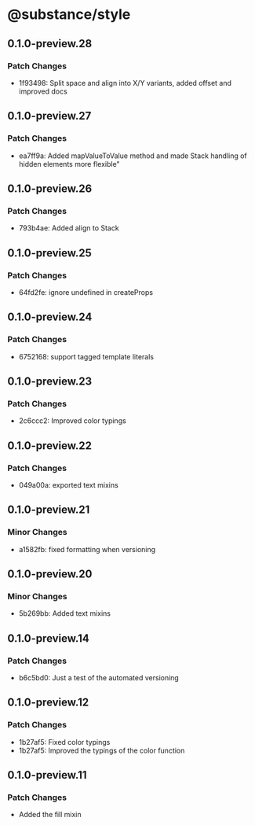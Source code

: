 # @substance/style

## 0.1.0-preview.28

### Patch Changes

- 1f93498: Split space and align into X/Y variants, added offset and improved docs

## 0.1.0-preview.27

### Patch Changes

- ea7ff9a: Added mapValueToValue method and made Stack handling of hidden elements more flexible"

## 0.1.0-preview.26

### Patch Changes

- 793b4ae: Added align to Stack

## 0.1.0-preview.25

### Patch Changes

- 64fd2fe: ignore undefined in createProps

## 0.1.0-preview.24

### Patch Changes

- 6752168: support tagged template literals

## 0.1.0-preview.23

### Patch Changes

- 2c6ccc2: Improved color typings

## 0.1.0-preview.22

### Patch Changes

- 049a00a: exported text mixins

## 0.1.0-preview.21

### Minor Changes

- a1582fb: fixed formatting when versioning

## 0.1.0-preview.20

### Minor Changes

- 5b269bb: Added text mixins

## 0.1.0-preview.14

### Patch Changes

- b6c5bd0: Just a test of the automated versioning

## 0.1.0-preview.12

### Patch Changes

- 1b27af5: Fixed color typings
- 1b27af5: Improved the typings of the color function

## 0.1.0-preview.11

### Patch Changes

- Added the fill mixin
